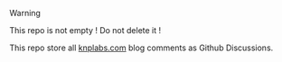 > [!WARNING]  
> This repo is not empty ! Do not delete it !

This repo store all [knplabs.com](https://knplabs.com) blog comments as Github Discussions.